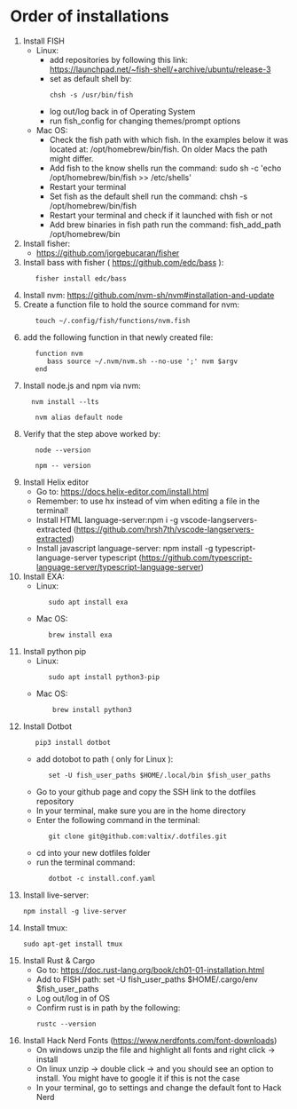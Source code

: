 # Order of installations

1. Install FISH
   - Linux:
      - add repositories by following this link: https://launchpad.net/~fish-shell/+archive/ubuntu/release-3
      - set as default shell by:
        ```
        chsh -s /usr/bin/fish
      - log out/log back in of Operating System
      - run fish_config for changing themes/prompt options
   - Mac OS:
      - Check the fish path with which fish. In the examples below it was located at: /opt/homebrew/bin/fish. On older Macs the path might differ.
      - Add fish to the know shells run the command: sudo sh -c 'echo /opt/homebrew/bin/fish >> /etc/shells'
      - Restart your terminal
      - Set fish as the default shell run the command: chsh -s /opt/homebrew/bin/fish
      - Restart your terminal and check if it launched with fish or not
      - Add brew binaries in fish path run the command: fish_add_path /opt/homebrew/bin 
3. Install fisher:
    - https://github.com/jorgebucaran/fisher
4. Install bass with fisher ( https://github.com/edc/bass ):
   ```
      fisher install edc/bass
   ```
5. Install nvm: https://github.com/nvm-sh/nvm#installation-and-update
6. Create a function file to hold the source command for nvm:
   ```
      touch ~/.config/fish/functions/nvm.fish
   ```
7. add the following function in that newly created file:
     ```
        function nvm
           bass source ~/.nvm/nvm.sh --no-use ';' nvm $argv
        end
     ```
8. Install node.js and npm via nvm:
    ```
      nvm install --lts
    ```
   ```
      nvm alias default node
   ```
9. Verify that the step above worked by:
   ```
      node --version
   ```
   ```
      npm -- version
   ```
10. Install Helix editor
      - Go to: https://docs.helix-editor.com/install.html
      - Remember: to use hx instead of vim when editing a file in the terminal!
      - Install HTML language-server:npm i -g vscode-langservers-extracted (https://github.com/hrsh7th/vscode-langservers-extracted)
      - Install javascript language-server: npm install -g typescript-language-server typescript (https://github.com/typescript-language-server/typescript-language-server)  
11. Install EXA:
      - Linux: 
        ```
           sudo apt install exa
        ```  
      - Mac OS:
        ```
           brew install exa
        ```
12. Install python pip
       - Linux:
          ```
             sudo apt install python3-pip
          ```
       - Mac OS:
           ```
               brew install python3
           ```
13. Install Dotbot
    ```
       pip3 install dotbot
    ```
      - add dotobot to path ( only for Linux ):
        ```
           set -U fish_user_paths $HOME/.local/bin $fish_user_paths
        ```
      - Go to your github page and copy the SSH link to the dotfiles repository
      - In your terminal, make sure you are in the home directory
      - Enter the following command in the terminal:
        ```
           git clone git@github.com:valtix/.dotfiles.git
        ```
      - cd into your new dotfiles folder
      - run the terminal command:
        ```
           dotbot -c install.conf.yaml
        ```
14. Install live-server:
    ```
    npm install -g live-server
    ```
15. Install tmux:
    ```
    sudo apt-get install tmux
    ```
16. Install Rust & Cargo
    - Go to: https://doc.rust-lang.org/book/ch01-01-installation.html
    - Add to FISH path: set -U fish_user_paths $HOME/.cargo/env $fish_user_paths
    - Log out/log in of OS
    - Confirm rust is in path by the following:
      ```
      rustc --version
      ```
17. Install Hack Nerd Fonts (https://www.nerdfonts.com/font-downloads)
    - On windows unzip the file and highlight all fonts and right click -> install
    - On linux unzip -> double click -> and you should see an option to install. You might have to google it if this is not the case
    - In your terminal, go to settings and change the default font to Hack Nerd
